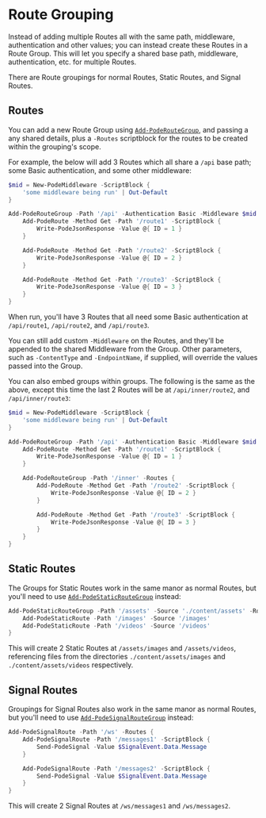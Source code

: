 # Route Grouping

Instead of adding multiple Routes all with the same path, middleware, authentication and other values; you can instead create these Routes in a Route Group. This will let you specify a shared base path, middleware, authentication, etc. for multiple Routes.

There are Route groupings for normal Routes, Static Routes, and Signal Routes.

## Routes

You can add a new Route Group using [`Add-PodeRouteGroup`](../../../../Functions/Routes/Add-PodeRouteGroup), and passing a any shared details, plus a `-Routes` scriptblock for the routes to be created within the grouping's scope.

For example, the below will add 3 Routes which all share a `/api` base path; some Basic authentication, and some other middleware:

```powershell
$mid = New-PodeMiddleware -ScriptBlock {
    'some middleware being run' | Out-Default
}

Add-PodeRouteGroup -Path '/api' -Authentication Basic -Middleware $mid -Routes {
    Add-PodeRoute -Method Get -Path '/route1' -ScriptBlock {
        Write-PodeJsonResponse -Value @{ ID = 1 }
    }

    Add-PodeRoute -Method Get -Path '/route2' -ScriptBlock {
        Write-PodeJsonResponse -Value @{ ID = 2 }
    }

    Add-PodeRoute -Method Get -Path '/route3' -ScriptBlock {
        Write-PodeJsonResponse -Value @{ ID = 3 }
    }
}
```

When run, you'll have 3 Routes that all need some Basic authentication at `/api/route1`, `/api/route2`, and `/api/route3`.

You can still add custom `-Middleware` on the Routes, and they'll be appended to the shared Middleware from the Group. Other parameters, such as `-ContentType` and `-EndpointName`, if supplied, will override the values passed into the Group.

You can also embed groups within groups. The following is the same as the above, except this time the last 2 Routes will be at `/api/inner/route2`, and `/api/inner/route3`:

```powershell
$mid = New-PodeMiddleware -ScriptBlock {
    'some middleware being run' | Out-Default
}

Add-PodeRouteGroup -Path '/api' -Authentication Basic -Middleware $mid -Routes {
    Add-PodeRoute -Method Get -Path '/route1' -ScriptBlock {
        Write-PodeJsonResponse -Value @{ ID = 1 }
    }

    Add-PodeRouteGroup -Path '/inner' -Routes {
        Add-PodeRoute -Method Get -Path '/route2' -ScriptBlock {
            Write-PodeJsonResponse -Value @{ ID = 2 }
        }

        Add-PodeRoute -Method Get -Path '/route3' -ScriptBlock {
            Write-PodeJsonResponse -Value @{ ID = 3 }
        }
    }
}
```

## Static Routes

The Groups for Static Routes work in the same manor as normal Routes, but you'll need to use [`Add-PodeStaticRouteGroup`](../../../../Functions/Routes/Add-PodeStaticRouteGroup) instead:

```powershell
Add-PodeStaticRouteGroup -Path '/assets' -Source './content/assets' -Routes {
    Add-PodeStaticRoute -Path '/images' -Source '/images'
    Add-PodeStaticRoute -Path '/videos' -Source '/videos'
}
```

This will create 2 Static Routes at `/assets/images` and `/assets/videos`, referencing files from the directories `./content/assets/images` and `./content/assets/videos` respectively.

## Signal Routes

Groupings for Signal Routes also work in the same manor as normal Routes, but you'll need to use [`Add-PodeSignalRouteGroup`](../../../../Functions/Routes/Add-PodeSignalRouteGroup) instead:

```powershell
Add-PodeSignalRoute -Path '/ws' -Routes {
    Add-PodeSignalRoute -Path '/messages1' -ScriptBlock {
        Send-PodeSignal -Value $SignalEvent.Data.Message
    }

    Add-PodeSignalRoute -Path '/messages2' -ScriptBlock {
        Send-PodeSignal -Value $SignalEvent.Data.Message
    }
}
```

This will create 2 Signal Routes at `/ws/messages1` and `/ws/messages2`.
